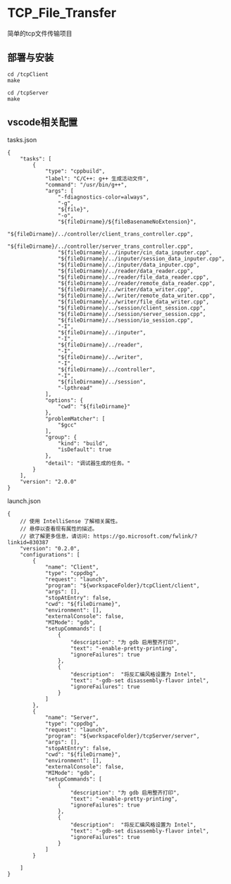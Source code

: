 # TCP_File_Transfer

简单的tcp文件传输项目

部署与安装
---

    cd /tcpClient
    make

    cd /tcpServer
    make

vscode相关配置
---

tasks.json

    {
        "tasks": [
            {
                "type": "cppbuild",
                "label": "C/C++: g++ 生成活动文件",
                "command": "/usr/bin/g++",
                "args": [
                    "-fdiagnostics-color=always",
                    "-g",
                    "${file}",
                    "-o",
                    "${fileDirname}/${fileBasenameNoExtension}",
                    "${fileDirname}/../controller/client_trans_controller.cpp",
                    "${fileDirname}/../controller/server_trans_controller.cpp",
                    "${fileDirname}/../inputer/cin_data_inputer.cpp",
                    "${fileDirname}/../inputer/session_data_inputer.cpp",
                    "${fileDirname}/../inputer/data_inputer.cpp",
                    "${fileDirname}/../reader/data_reader.cpp",
                    "${fileDirname}/../reader/file_data_reader.cpp",
                    "${fileDirname}/../reader/remote_data_reader.cpp",
                    "${fileDirname}/../writer/data_writer.cpp",
                    "${fileDirname}/../writer/remote_data_writer.cpp",
                    "${fileDirname}/../writer/file_data_writer.cpp",
                    "${fileDirname}/../session/client_session.cpp",
                    "${fileDirname}/../session/server_session.cpp",
                    "${fileDirname}/../session/io_session.cpp",
                    "-I",
                    "${fileDirname}/../inputer",
                    "-I",
                    "${fileDirname}/../reader",
                    "-I",
                    "${fileDirname}/../writer",
                    "-I",
                    "${fileDirname}/../controller",
                    "-I",
                    "${fileDirname}/../session",
                    "-lpthread"
                ],
                "options": {
                    "cwd": "${fileDirname}"
                },
                "problemMatcher": [
                    "$gcc"
                ],
                "group": {
                    "kind": "build",
                    "isDefault": true
                },
                "detail": "调试器生成的任务。"
            }
        ],
        "version": "2.0.0"
    }



launch.json

    {
        // 使用 IntelliSense 了解相关属性。 
        // 悬停以查看现有属性的描述。
        // 欲了解更多信息，请访问: https://go.microsoft.com/fwlink/?linkid=830387
        "version": "0.2.0",
        "configurations": [
            {
                "name": "Client",
                "type": "cppdbg",
                "request": "launch",
                "program": "${workspaceFolder}/tcpClient/client",
                "args": [],
                "stopAtEntry": false,
                "cwd": "${fileDirname}",
                "environment": [],
                "externalConsole": false,
                "MIMode": "gdb",
                "setupCommands": [
                    {
                        "description": "为 gdb 启用整齐打印",
                        "text": "-enable-pretty-printing",
                        "ignoreFailures": true
                    },
                    {
                        "description":  "将反汇编风格设置为 Intel",
                        "text": "-gdb-set disassembly-flavor intel",
                        "ignoreFailures": true
                    }
                ]
            },
            {
                "name": "Server",
                "type": "cppdbg",
                "request": "launch",
                "program": "${workspaceFolder}/tcpServer/server",
                "args": [],
                "stopAtEntry": false,
                "cwd": "${fileDirname}",
                "environment": [],
                "externalConsole": false,
                "MIMode": "gdb",
                "setupCommands": [
                    {
                        "description": "为 gdb 启用整齐打印",
                        "text": "-enable-pretty-printing",
                        "ignoreFailures": true
                    },
                    {
                        "description":  "将反汇编风格设置为 Intel",
                        "text": "-gdb-set disassembly-flavor intel",
                        "ignoreFailures": true
                    }
                ]
            }

        ]
    }